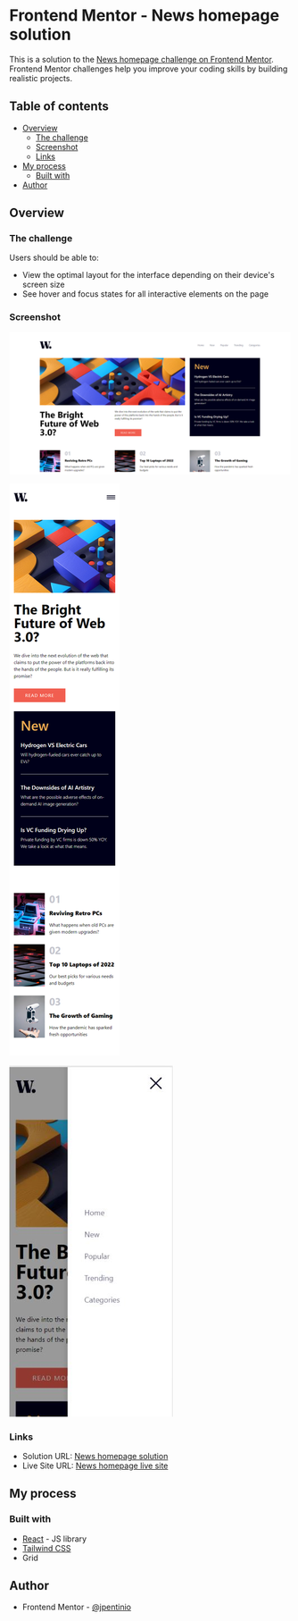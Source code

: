 # Frontend Mentor - News homepage solution

This is a solution to the [News homepage challenge on Frontend Mentor](https://www.frontendmentor.io/challenges/news-homepage-H6SWTa1MFl). Frontend Mentor challenges help you improve your coding skills by building realistic projects. 

## Table of contents

- [Overview](#overview)
  - [The challenge](#the-challenge)
  - [Screenshot](#screenshot)
  - [Links](#links)
- [My process](#my-process)
  - [Built with](#built-with)
- [Author](#author)

## Overview

### The challenge

Users should be able to:

- View the optimal layout for the interface depending on their device's screen size
- See hover and focus states for all interactive elements on the page

### Screenshot

![screenshot-desktop](./public/screenshot-desktop.png)

![screenshot-mobile](./public/screenshot-mobile.png)

![screenshot-drawer](./public/screenshot-drawer.JPG)

### Links

- Solution URL: [News homepage solution](https://www.frontendmentor.io/solutions/news-homepage-using-react-and-tailwindcss-r9yT-lkaNc)
- Live Site URL: [News homepage live site](https://news-homepage-six-kohl.vercel.app/)

## My process

### Built with

- [React](https://reactjs.org/) - JS library
- [Tailwind CSS](https://tailwindcss.com/)
- Grid

## Author

- Frontend Mentor - [@jpentinio](https://www.frontendmentor.io/profile/jpentinio)
